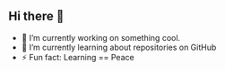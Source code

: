 ## Hi there 👋

- 🔭 I’m currently working on something cool.
- 🌱 I’m currently learning about repositories on GitHub
- ⚡ Fun fact: Learning == Peace 

